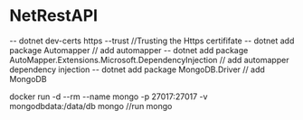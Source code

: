 # NetRestAPI

-- dotnet dev-certs https --trust    //Trusting the Https certififate
-- dotnet add package Automapper  // add automapper
-- dotnet add package AutoMapper.Extensions.Microsoft.DependencyInjection // add automapper dependency injection
-- dotnet add package MongoDB.Driver   // add MongoDB

 docker run -d --rm --name mongo -p 27017:27017 -v mongodbdata:/data/db  mongo    //run mongo
